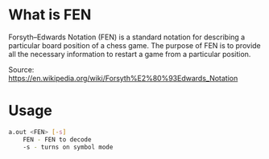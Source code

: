 # What is FEN
Forsyth–Edwards Notation (FEN) is a standard notation for describing a particular board position of a chess game. The purpose of FEN is to provide all the necessary information to restart a game from a particular position.

Source: https://en.wikipedia.org/wiki/Forsyth%E2%80%93Edwards_Notation

# Usage
```bash
a.out <FEN> [-s]
    FEN - FEN to decode
    -s - turns on symbol mode
```
